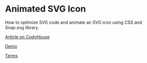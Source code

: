 Animated SVG Icon
=========

How to optimize SVG code and animate an SVG icon using CSS and Snap.svg library.

[Article on CodyHouse](http://codyhouse.co/gem/animate-svg-icons-with-css-and-snap/)

[Demo](http://codyhouse.co/demo/animated-svg-icon/index.html)
 
[Terms](http://codyhouse.co/terms/)
